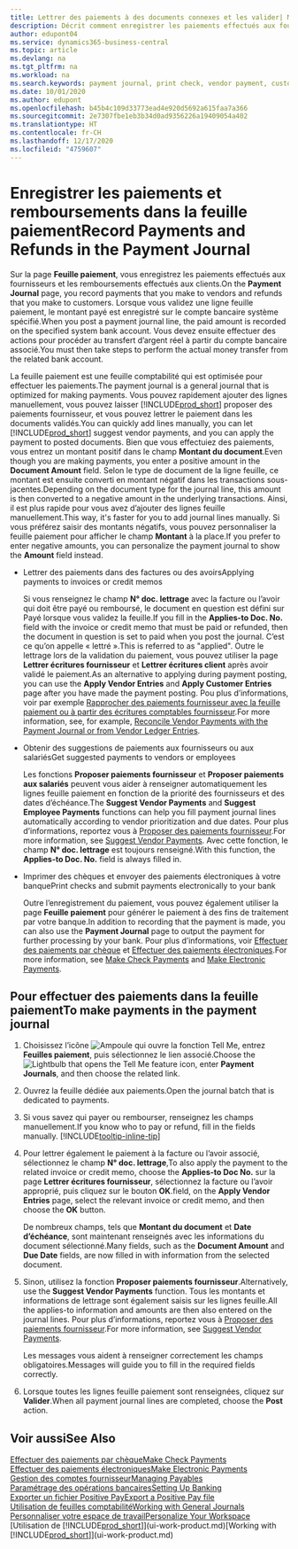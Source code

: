 ```yaml
---
title: Lettrer des paiements à des documents connexes et les valider| Microsoft Docs
description: Décrit comment enregistrer les paiements effectués aux fournisseurs et les remboursements effectués aux clients.
author: edupont04
ms.service: dynamics365-business-central
ms.topic: article
ms.devlang: na
ms.tgt_pltfrm: na
ms.workload: na
ms.search.keywords: payment journal, print check, vendor payment, customer refund, creditor, debt, balance due, AP
ms.date: 10/01/2020
ms.author: edupont
ms.openlocfilehash: b45b4c109d33773ead4e920d5692a615faa7a366
ms.sourcegitcommit: 2e7307fbe1eb3b34d0ad9356226a19409054a402
ms.translationtype: HT
ms.contentlocale: fr-CH
ms.lasthandoff: 12/17/2020
ms.locfileid: "4759607"
---
```

# <a name="record-payments-and-refunds-in-the-payment-journal"></a><span data-ttu-id="a46de-103">Enregistrer les paiements et remboursements dans la feuille paiement</span><span class="sxs-lookup"><span data-stu-id="a46de-103">Record Payments and Refunds in the Payment Journal</span></span>

<span data-ttu-id="a46de-104">Sur la page **Feuille paiement**, vous enregistrez les paiements effectués aux fournisseurs et les remboursements effectués aux clients.</span><span class="sxs-lookup"><span data-stu-id="a46de-104">On the **Payment Journal** page, you record payments that you make to vendors and refunds that you make to customers.</span></span> <span data-ttu-id="a46de-105">Lorsque vous validez une ligne feuille paiement, le montant payé est enregistré sur le compte bancaire système spécifié.</span><span class="sxs-lookup"><span data-stu-id="a46de-105">When you post a payment journal line, the paid amount is recorded on the specified system bank account.</span></span> <span data-ttu-id="a46de-106">Vous devez ensuite effectuer des actions pour procéder au transfert d’argent réel à partir du compte bancaire associé.</span><span class="sxs-lookup"><span data-stu-id="a46de-106">You must then take steps to perform the actual money transfer from the related bank account.</span></span>  

<span data-ttu-id="a46de-107">La feuille paiement est une feuille comptabilité qui est optimisée pour effectuer les paiements.</span><span class="sxs-lookup"><span data-stu-id="a46de-107">The payment journal is a general journal that is optimized for making payments.</span></span> <span data-ttu-id="a46de-108">Vous pouvez rapidement ajouter des lignes manuellement, vous pouvez laisser [!INCLUDE[prod_short](includes/prod_short.md)] proposer des paiements fournisseur, et vous pouvez lettrer le paiement dans les documents validés.</span><span class="sxs-lookup"><span data-stu-id="a46de-108">You can quickly add lines manually, you can let [!INCLUDE[prod_short](includes/prod_short.md)] suggest vendor payments, and you can apply the payment to posted documents.</span></span> <span data-ttu-id="a46de-109">Bien que vous effectuiez des paiements, vous entrez un montant positif dans le champ **Montant du document**.</span><span class="sxs-lookup"><span data-stu-id="a46de-109">Even though you are making payments, you enter a positive amount in the **Document Amount** field.</span></span> <span data-ttu-id="a46de-110">Selon le type de document de la ligne feuille, ce montant est ensuite converti en montant négatif dans les transactions sous-jacentes.</span><span class="sxs-lookup"><span data-stu-id="a46de-110">Depending on the document type for the journal line, this amount is then converted to a negative amount in the underlying transactions.</span></span> <span data-ttu-id="a46de-111">Ainsi, il est plus rapide pour vous avez d’ajouter des lignes feuille manuellement.</span><span class="sxs-lookup"><span data-stu-id="a46de-111">This way, it's faster for you to add journal lines manually.</span></span> <span data-ttu-id="a46de-112">Si vous préférez saisir des montants négatifs, vous pouvez personnaliser la feuille paiement pour afficher le champ **Montant** à la place.</span><span class="sxs-lookup"><span data-stu-id="a46de-112">If you prefer to enter negative amounts, you can personalize the payment journal to show the **Amount** field instead.</span></span>  

- <span data-ttu-id="a46de-113">Lettrer des paiements dans des factures ou des avoirs</span><span class="sxs-lookup"><span data-stu-id="a46de-113">Applying payments to invoices or credit memos</span></span>

    <span data-ttu-id="a46de-114">Si vous renseignez le champ **N° doc. lettrage** avec la facture ou l’avoir qui doit être payé ou remboursé, le document en question est défini sur Payé lorsque vous validez la feuille.</span><span class="sxs-lookup"><span data-stu-id="a46de-114">If you fill in the **Applies-to Doc. No.** field with the invoice or credit memo that must be paid or refunded, then the document in question is set to paid when you post the journal.</span></span> <span data-ttu-id="a46de-115">C’est ce qu’on appelle « lettré ».</span><span class="sxs-lookup"><span data-stu-id="a46de-115">This is referred to as "applied".</span></span> <span data-ttu-id="a46de-116">Outre le lettrage lors de la validation du paiement, vous pouvez utiliser la page **Lettrer écritures fournisseur** et **Lettrer écritures client** après avoir validé le paiement.</span><span class="sxs-lookup"><span data-stu-id="a46de-116">As an alternative to applying during payment posting, you can use the **Apply Vendor Entries** and **Apply Customer Entries** page after you have made the payment posting.</span></span> <span data-ttu-id="a46de-117">Pou plus d’informations, voir par exemple [Rapprocher des paiements fournisseur avec la feuille paiement ou à partir des écritures comptables fournisseur](payables-how-apply-purchase-transactions-manually.md).</span><span class="sxs-lookup"><span data-stu-id="a46de-117">For more information, see, for example, [Reconcile Vendor Payments with the Payment Journal or from Vendor Ledger Entries](payables-how-apply-purchase-transactions-manually.md).</span></span>  

- <span data-ttu-id="a46de-118">Obtenir des suggestions de paiements aux fournisseurs ou aux salariés</span><span class="sxs-lookup"><span data-stu-id="a46de-118">Get suggested payments to vendors or employees</span></span>

    <span data-ttu-id="a46de-119">Les fonctions **Proposer paiements fournisseur** et **Proposer paiements aux salariés** peuvent vous aider à renseigner automatiquement les lignes feuille paiement en fonction de la priorité des fournisseurs et des dates d’échéance.</span><span class="sxs-lookup"><span data-stu-id="a46de-119">The **Suggest Vendor Payments** and **Suggest Employee Payments** functions can help you fill payment journal lines automatically according to vendor prioritization and due dates.</span></span> <span data-ttu-id="a46de-120">Pour plus d’informations, reportez vous à [Proposer des paiements fournisseur](payables-how-suggest-vendor-payments.md).</span><span class="sxs-lookup"><span data-stu-id="a46de-120">For more information, see [Suggest Vendor Payments](payables-how-suggest-vendor-payments.md).</span></span> <span data-ttu-id="a46de-121">Avec cette fonction, le champ **N° doc. lettrage** est toujours renseigné.</span><span class="sxs-lookup"><span data-stu-id="a46de-121">With this function, the **Applies-to Doc. No.** field is always filled in.</span></span>  

- <span data-ttu-id="a46de-122">Imprimer des chèques et envoyer des paiements électroniques à votre banque</span><span class="sxs-lookup"><span data-stu-id="a46de-122">Print checks and submit payments electronically to your bank</span></span>

    <span data-ttu-id="a46de-123">Outre l’enregistrement du paiement, vous pouvez également utiliser la page **Feuille paiement** pour générer le paiement à des fins de traitement par votre banque.</span><span class="sxs-lookup"><span data-stu-id="a46de-123">In addition to recording that the payment is made, you can also use the **Payment Journal** page to output the payment for further processing by your bank.</span></span> <span data-ttu-id="a46de-124">Pour plus d’informations, voir [Effectuer des paiements par chèque](payables-how-work-checks.md) et [Effectuer des paiements électroniques](finance-make-payments-with-bank-data-conversion-service-or-sepa-credit-transfer.md#exporting-payments-to-a-bank-file).</span><span class="sxs-lookup"><span data-stu-id="a46de-124">For more information, see [Make Check Payments](payables-how-work-checks.md) and [Make Electronic Payments](finance-make-payments-with-bank-data-conversion-service-or-sepa-credit-transfer.md#exporting-payments-to-a-bank-file).</span></span>  

## <a name="to-make-payments-in-the-payment-journal"></a><span data-ttu-id="a46de-125">Pour effectuer des paiements dans la feuille paiement</span><span class="sxs-lookup"><span data-stu-id="a46de-125">To make payments in the payment journal</span></span>

1. <span data-ttu-id="a46de-126">Choisissez l’icône ![Ampoule qui ouvre la fonction Tell Me](media/ui-search/search_small.png "Dites-moi ce que vous voulez faire"), entrez **Feuilles paiement**, puis sélectionnez le lien associé.</span><span class="sxs-lookup"><span data-stu-id="a46de-126">Choose the ![Lightbulb that opens the Tell Me feature](media/ui-search/search_small.png "Tell me what you want to do") icon, enter **Payment Journals**, and then choose the related link.</span></span>
2. <span data-ttu-id="a46de-127">Ouvrez la feuille dédiée aux paiements.</span><span class="sxs-lookup"><span data-stu-id="a46de-127">Open the journal batch that is dedicated to payments.</span></span>
3. <span data-ttu-id="a46de-128">Si vous savez qui payer ou rembourser, renseignez les champs manuellement.</span><span class="sxs-lookup"><span data-stu-id="a46de-128">If you know who to pay or refund, fill in the fields manually.</span></span> [!INCLUDE[tooltip-inline-tip](includes/tooltip-inline-tip_md.md)]
4. <span data-ttu-id="a46de-129">Pour lettrer également le paiement à la facture ou l’avoir associé, sélectionnez le champ **N° doc. lettrage**,</span><span class="sxs-lookup"><span data-stu-id="a46de-129">To also apply the payment to the related invoice or credit memo, choose the **Applies-to Doc No.**</span></span> <span data-ttu-id="a46de-130">sur la page **Lettrer écritures fournisseur**, sélectionnez la facture ou l’avoir approprié, puis cliquez sur le bouton **OK**.</span><span class="sxs-lookup"><span data-stu-id="a46de-130">field, on the **Apply Vendor Entries** page, select the relevant invoice or credit memo, and then choose the **OK** button.</span></span>

    <span data-ttu-id="a46de-131">De nombreux champs, tels que **Montant du document** et **Date d’échéance**, sont maintenant renseignés avec les informations du document sélectionné.</span><span class="sxs-lookup"><span data-stu-id="a46de-131">Many fields, such as the **Document Amount** and **Due Date** fields, are now filled in with information from the selected document.</span></span>
5. <span data-ttu-id="a46de-132">Sinon, utilisez la fonction **Proposer paiements fournisseur**.</span><span class="sxs-lookup"><span data-stu-id="a46de-132">Alternatively, use the **Suggest Vendor Payments** function.</span></span> <span data-ttu-id="a46de-133">Tous les montants et informations de lettrage sont également saisis sur les lignes feuille.</span><span class="sxs-lookup"><span data-stu-id="a46de-133">All the applies-to information and amounts are then also entered on the journal lines.</span></span> <span data-ttu-id="a46de-134">Pour plus d’informations, reportez vous à [Proposer des paiements fournisseur](payables-how-suggest-vendor-payments.md).</span><span class="sxs-lookup"><span data-stu-id="a46de-134">For more information, see [Suggest Vendor Payments](payables-how-suggest-vendor-payments.md).</span></span>

    <span data-ttu-id="a46de-135">Les messages vous aident à renseigner correctement les champs obligatoires.</span><span class="sxs-lookup"><span data-stu-id="a46de-135">Messages will guide you to fill in the required fields correctly.</span></span>
6.  <span data-ttu-id="a46de-136">Lorsque toutes les lignes feuille paiement sont renseignées, cliquez sur **Valider**.</span><span class="sxs-lookup"><span data-stu-id="a46de-136">When all payment journal lines are completed, choose the **Post** action.</span></span>

## <a name="see-also"></a><span data-ttu-id="a46de-137">Voir aussi</span><span class="sxs-lookup"><span data-stu-id="a46de-137">See Also</span></span>
[<span data-ttu-id="a46de-138">Effectuer des paiements par chèque</span><span class="sxs-lookup"><span data-stu-id="a46de-138">Make Check Payments</span></span>](payables-how-work-checks.md)  
[<span data-ttu-id="a46de-139">Effectuer des paiements électroniques</span><span class="sxs-lookup"><span data-stu-id="a46de-139">Make Electronic Payments</span></span>](finance-make-payments-with-bank-data-conversion-service-or-sepa-credit-transfer.md#exporting-payments-to-a-bank-file)  
[<span data-ttu-id="a46de-140">Gestion des comptes fournisseur</span><span class="sxs-lookup"><span data-stu-id="a46de-140">Managing Payables</span></span>](payables-manage-payables.md)  
[<span data-ttu-id="a46de-141">Paramétrage des opérations bancaires</span><span class="sxs-lookup"><span data-stu-id="a46de-141">Setting Up Banking</span></span>](bank-setup-banking.md)  
[<span data-ttu-id="a46de-142">Exporter un fichier Positive Pay</span><span class="sxs-lookup"><span data-stu-id="a46de-142">Export a Positive Pay file</span></span>](finance-how-positive-pay.md)  
[<span data-ttu-id="a46de-143">Utilisation de feuilles comptabilité</span><span class="sxs-lookup"><span data-stu-id="a46de-143">Working with General Journals</span></span>](ui-work-general-journals.md)  
[<span data-ttu-id="a46de-144">Personnaliser votre espace de travail</span><span class="sxs-lookup"><span data-stu-id="a46de-144">Personalize Your Workspace</span></span>](ui-personalization-user.md)  
<span data-ttu-id="a46de-145">[Utilisation de [!INCLUDE[prod_short](includes/prod_short.md)]](ui-work-product.md)</span><span class="sxs-lookup"><span data-stu-id="a46de-145">[Working with [!INCLUDE[prod_short](includes/prod_short.md)]](ui-work-product.md)</span></span>  
